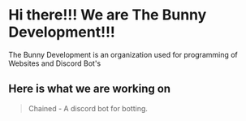 # Hi there!!! We are The Bunny Development!!!
The Bunny Development is an organization used for programming of Websites and Discord Bot's

## Here is what we are working on
> Chained - A discord bot for botting.
